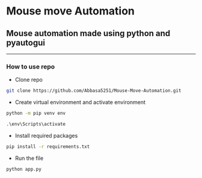 # Mouse move Automation

## Mouse automation made using python and pyautogui

<hr>

### How to use repo

-   Clone repo

```bash
git clone https://github.com/Abbasa5251/Mouse-Move-Automation.git
```

-   Create virtual environment and activate environment

```cmd
python -m pip venv env

.\env\Scripts\activate
```

-   Install required packages

```cmd
pip install -r requirements.txt
```

-   Run the file

```cmd
python app.py
```
